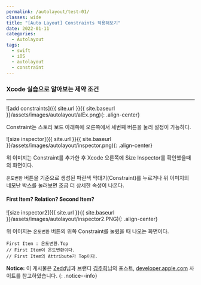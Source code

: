 ```yaml
---
permalink: /autolayout/test-01/
classes: wide
title: "[Auto Layout] Constraints 적용해보기"
date: 2022-01-11
categories:
  - Autolayout
tags:
  - swift
  - iOS
  - autolayout
  - constraint
---
```


### Xcode 실습으로 알아보는 제약 조건

---

![add constraints]({{ site.url }}{{ site.baseurl }}/assets/images/autolayout/alEx.png){: .align-center}

Constraint는 스토리 보드 아래쪽에 오른쪽에서 세번째 버튼을 눌러 설정이 가능하다.

![size inspector]({{ site.url }}{{ site.baseurl }}/assets/images/autolayout/inspector.png){: .align-center}

위 이미지는 Constraint를 추가한 후 Xcode 오른쪽에 Size Inspector를 확인했을때의 화면이다.

`온도변환` 버튼을 기준으로 생성된 파란색 막대기(Constraint)를 누르거나 위 이미지의 네모난 박스를 눌러보면 조금 더 상세한 속성이 나온다.

#### First Item? Relation? Second Item?

![size inspector2]({{ site.url }}{{ site.baseurl }}/assets/images/autolayout/inspector2.PNG){: .align-center}

위 이미지는 `온도변환` 버튼의 위쪽 Constraint를 눌렀을 때 나오는 화면이다.

```
First Item : 온도변환.Top
// First Item이 온도변환이다.
// First Item의 Attribute가 Top이다.
```

**Notice:** 이 게시물은 [Zedd](https://zeddios.tistory.com/380 "Zedd님 블로그")님과 브랜디 [김주희](http://labs.brandi.co.kr/2018/05/30/kimjh.html "브랜디 김주희님 포스트")님의 포스트, [developer.apple.com](https://developer.apple.com/library/archive/documentation/UserExperience/Conceptual/AutolayoutPG/index.html) 사이트를 참고하였습니다.
{: .notice--info}
